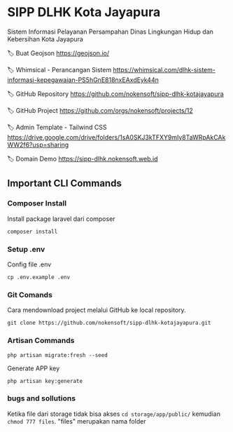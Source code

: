 # SIPP DLHK Kota Jayapura
Sistem Informasi Pelayanan Persampahan  Dinas Lingkungan Hidup dan Kebersihan Kota Jayapura

🏷️ Buat Geojson
https://geojson.io/

🏷️ Whimsical - Perancangan Sistem
https://whimsical.com/dlhk-sistem-informasi-kepegawaian-PS5hGnE818nxEAxdEyk44n

🏷️ GitHub Repository
https://github.com/nokensoft/sipp-dlhk-kotajayapura

🏷️ GitHub Project
https://github.com/orgs/nokensoft/projects/12

🏷️ Admin Template - Tailwind CSS
https://drive.google.com/drive/folders/1sA0SKJ3kTFXY9mIy8TaWRpAkCAkWW2f6?usp=sharing

🏷️ Domain Demo
https://sipp-dlhk.nokensoft.web.id

## Important CLI Commands

### Composer Install
Install package laravel dari composer
```
composer install
```

### Setup .env

Config file .env
```
cp .env.example .env
```

### Git Comands

Cara mendownload project melalui GitHub ke local repository.
```
git clone https://github.com/nokensoft/sipp-dlhk-kotajayapura.git
```

### Artisan Commands
```
php artisan migrate:fresh --seed
```

Generate APP key 
```
php artisan key:generate
```

### bugs and sollutions

Ketika file dari storage tidak bisa akses
`cd storage/app/public/` kemudian `chmod 777 files`. "files" merupakan nama folder


